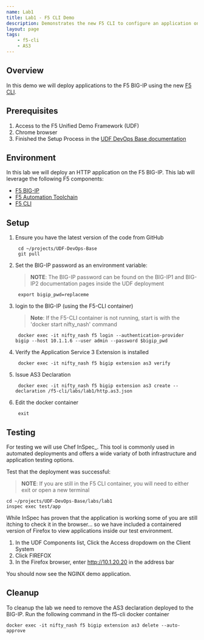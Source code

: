 ```yaml
---
name: Lab1
title: Lab1 - F5 CLI Demo
description: Demonstrates the new F5 CLI to configure an application on the BIG-IP.
layout: page
tags: 
    - f5-cli
    - AS3
---
```

## Overview

In this demo we will deploy applications to the F5 BIG-IP
using the new [F5 CLI][F5 CLI].

## Prerequisites

1. Access to the F5 Unified Demo Framework (UDF)
2. Chrome browser
3. Finished the Setup Process in the [UDF DevOps Base documentation][UDF DevOps Base documentation]

## Environment

In this lab we will deploy an HTTP application on the F5 BIG-IP.  This lab will
leverage the following F5 components:

* [F5 BIG-IP][F5 BIG-IP]
* [F5 Automation Toolchain][F5 Automation Toolchain]
* [F5 CLI][F5 CLI]

## Setup

1. Ensure you have the latest version of the code from GitHub

        cd ~/projects/UDF-DevOps-Base
        git pull

2. Set the BIG-IP password as an environment variable:

    > **NOTE**: The BIG-IP password can be found on the BIG-IP1 and BIG-IP2 documentation pages inside the UDF deployment

        export bigip_pwd=replaceme

3. login to the BIG-IP (using the F5-CLI container)

    > **Note**: If the F5-CLI container is not running, start is with the 'docker start nifty_nash' command 
        
        docker exec -it nifty_nash f5 login --authentication-provider bigip --host 10.1.1.6 --user admin --password $bigip_pwd

4. Verify the Application Service 3 Extension is installed

        docker exec -it nifty_nash f5 bigip extension as3 verify

5. Issue AS3 Declaration

        docker exec -it nifty_nash f5 bigip extension as3 create --declaration /f5-cli/labs/lab1/http.as3.json
6. Edit the docker container

        exit

## Testing

For testing we will use Chef InSpec_.
This tool is commonly used in automated deployments and offers
a wide variaty of both infrastructure and application testing options.

Test that the deployment was successful:

  > **NOTE**: If you are still in the F5 CLI container, you will need to either exit or open a new terminal

    cd ~/projects/UDF-DevOps-Base/labs/lab1
    inspec exec test/app

While InSpec has proven that the application is working some of you
are still itching to check it in the browser... so we have included
a containered version of Firefox to view applications inside our
test environment.

1. In the UDF Components list, Click the Access dropdowm on the Client System
2. Click FIREFOX
3. In the Firefox browser, enter http://10.1.20.20 in the address bar

You should now see the NGINX demo application.

## Cleanup

To cleanup the lab we need to remove the AS3 declaration deployed to the BIG-IP.  Run the following command in the f5-cli docker container

    docker exec -it nifty_nash f5 bigip extension as3 delete --auto-approve


[F5 CLI]: https://clouddocs.f5.com/sdk/f5-cli/
[UDF DevOps Base documentation]: https://udf-devops-base.readthedocs.io/en/latest/
[F5 BIG-IP]: https://www.f5.com/products/big-ip-services/virtual-editions
[F5 Automation Toolchain]: https://www.f5.com/products/automation-and-orchestration
[InSpec]: https://www.inspec.io/